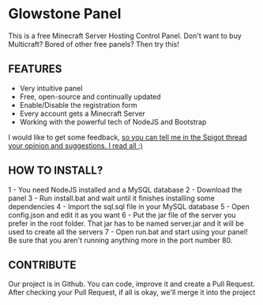 # Glowstone Panel
This is a free Minecraft Server Hosting Control Panel. Don't want to buy Multicraft? Bored of other free panels? Then try this!

## FEATURES
- Very intuitive panel
- Free, open-source and continually updated
- Enable/Disable the registration form
- Every account gets a Minecraft Server
- Working with the powerful tech of NodeJS and Bootstrap

I would like to get some feedback, [so you can tell me in the Spigot thread your opinion and suggestions. I read all ;)](https://www.spigotmc.org/threads/glowstone-panel.227618/)

## HOW TO INSTALL?
1 - You need NodeJS installed and a MySQL database
2 - Download the panel
3 - Run install.bat and wait until it finishes installing some dependencies
4 - Import the sql.sql file in your MySQL database
5 - Open config.json and edit it as you want
6 - Put the jar file of the server you prefer in the root folder. That jar has to be named server.jar and it will be used to create all the servers
7 - Open run.bat and start using your panel! Be sure that you aren't running anything more in the port number 80.

## CONTRIBUTE
Our project is in Github. You can code, improve it and create a Pull Request. After checking your Pull Request, if all is okay, we'll merge it into the project
